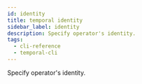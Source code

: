 ```yaml
---
id: identity
title: temporal identity
sidebar_label: identity
description: Specify operator's identity.
tags:
  - cli-reference
  - temporal-cli
---
```


Specify operator's identity.
